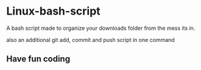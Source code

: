 # Linux-bash-script
A bash script made to organize your downloads folder from the mess its in.

also an additional git add, commit and push script in one command

## Have fun coding
